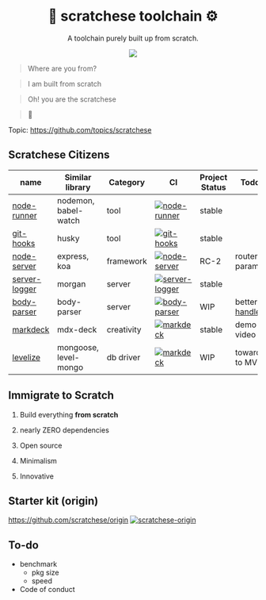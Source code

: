 <h1 align="center">
🧰 scratchese toolchain ⚙️
</h1>
<p align="center">
A toolchain purely built up from scratch.
</p>

<p align="center">
   <a href="https://github.com/amazingandyyy/node-runner/blob/master/LICENSE">
      <img src="https://img.shields.io/badge/License-MIT-green.svg" />
   </a>
</p>

> Where are you from?

> I am built from scratch

> Oh! you are the scratchese

> 🙌

Topic: https://github.com/topics/scratchese

## Scratchese Citizens

| name       | Similar library | Category | CI | Project Status | Todo |
| ------------- | ------------- | ------------- | ------------- | ------------- |------------- |
| [node-runner](https://github.com/amazingandyyy/node-runner)  | nodemon, babel-watch  | tool | [![node-runner](https://circleci.com/gh/amazingandyyy/node-runner.svg?style=svg)](https://circleci.com/gh/amazingandyyy/node-runner) | stable |  |
| [git-hooks](https://github.com/amazingandyyy/git-hooks)  | husky | tool | [![git-hooks](https://circleci.com/gh/amazingandyyy/git-hooks.svg?style=svg)](https://circleci.com/gh/amazingandyyy/git-hooks) | stable | |
| [node-server](https://github.com/amazingandyyy/node-server)  | express, koa  | framework | [![node-server](https://circleci.com/gh/amazingandyyy/node-server.svg?style=svg)](https://circleci.com/gh/amazingandyyy/node-server) | RC-2 | router, params |
| [server-logger](https://github.com/amazingandyyy/server-logger)  | morgan  | server | [![server-logger](https://circleci.com/gh/amazingandyyy/server-logger.svg?style=svg)](https://circleci.com/gh/amazingandyyy/server-logger) | stable |  |
| [body-parser](https://github.com/amazingandyyy/body-parser)  | body-parser | server | [![body-parser](https://circleci.com/gh/amazingandyyy/body-parser.svg?style=svg)](https://circleci.com/gh/amazingandyyy/body-parser) | WIP | better [handle](https://github.com/expressjs/body-parser/tree/master/lib/types) |
| [markdeck](https://github.com/amazingandyyy/markdeck)  | mdx-deck  | creativity | [![markdeck](https://circleci.com/gh/amazingandyyy/markdeck.svg?style=svg)](https://circleci.com/gh/amazingandyyy/markdeck) | stable | demo video |
| [levelize](https://github.com/amazingandyyy/levelize)  | mongoose, level-mongo  | db driver | [![markdeck](https://circleci.com/gh/amazingandyyy/levelize.svg?style=svg)](https://circleci.com/gh/amazingandyyy/levelize) | WIP | towards to MVP |

## Immigrate to Scratch

1. Build everything **from scratch**

2. nearly ZERO dependencies

3. Open source

4. Minimalism

5. Innovative


## Starter kit (origin)

https://github.com/scratchese/origin [![scratchese-origin](https://circleci.com/gh/amazingandyyy/scratchese-origin.svg?style=svg)](https://circleci.com/gh/amazingandyyy/scratchese-origin)

## To-do
- benchmark
   - pkg size
   - speed
- Code of conduct
